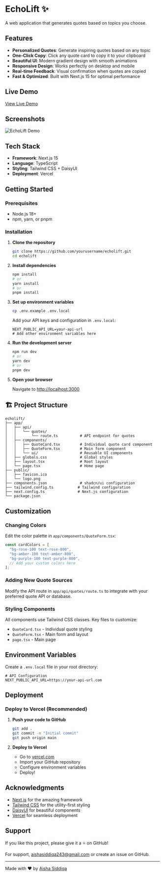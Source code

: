 # EchoLift ✨

A web application that generates quotes based on topics you choose. 

##  Features

- **Personalized Quotes**: Generate inspiring quotes based on any topic
- **One-Click Copy**: Click any quote card to copy it to your clipboard
- **Beautiful UI**: Modern gradient design with smooth animations
- **Responsive Design**: Works perfectly on desktop and mobile
- **Real-time Feedback**: Visual confirmation when quotes are copied
- **Fast & Optimized**: Built with Next.js 15 for optimal performance

##  Live Demo

 [View Live Demo](https://quote-generator-app-beryl.vercel.app/)

##  Screenshots

![EchoLift Demo](https://via.placeholder.com/800x400/4F46E5/FFFFFF?text=EchoLift+Demo)

##  Tech Stack

- **Framework**: Next.js 15
- **Language**: TypeScript
- **Styling**: Tailwind CSS + DaisyUI
- **Deployment**: Vercel

##  Getting Started

### Prerequisites

- Node.js 18+ 
- npm, yarn, or pnpm

### Installation

1. **Clone the repository**
   ```bash
   git clone https://github.com/yourusername/echolift.git
   cd echolift
   ```

2. **Install dependencies**
   ```bash
   npm install
   # or
   yarn install
   # or
   pnpm install
   ```

3. **Set up environment variables**
   ```bash
   cp .env.example .env.local
   ```
   
   Add your API keys and configuration in `.env.local`:
   ```env
   NEXT_PUBLIC_API_URL=your-api-url
   # Add other environment variables here
   ```

4. **Run the development server**
   ```bash
   npm run dev
   # or
   yarn dev
   # or
   pnpm dev
   ```

5. **Open your browser**
   
   Navigate to [http://localhost:3000](http://localhost:3000)

## 🏗️ Project Structure

```
echolift/
├── app/
│   ├── api/
│   │   └── quotes/
│   │       └── route.ts          # API endpoint for quotes
│   ├── components/
│   │   ├── QuoteCard.tsx         # Individual quote card component
│   │   ├── QuoteForm.tsx         # Main form component
│   │   └── ui/                   # Reusable UI components
│   ├── globals.css               # Global styles
│   ├── layout.tsx                # Root layout
│   └── page.tsx                  # Home page
├── public/
│   ├── favicon.ico
│   └── logo.png
├── components.json               # shadcn/ui configuration
├── tailwind.config.ts           # Tailwind configuration
├── next.config.ts               # Next.js configuration
└── package.json
```

##  Customization

### Changing Colors

Edit the color palette in `app/components/QuoteForm.tsx`:

```typescript
const cardColors = [
  "bg-rose-100 text-rose-800",
  "bg-amber-100 text-amber-800",
  "bg-purple-100 text-purple-800",
  // Add your custom colors here
];
```

### Adding New Quote Sources

Modify the API route in `app/api/quotes/route.ts` to integrate with your preferred quote API or database.

### Styling Components

All components use Tailwind CSS classes. Key files to customize:
- `QuoteCard.tsx` - Individual quote styling
- `QuoteForm.tsx` - Main form and layout
- `page.tsx` - Main page

## Environment Variables

Create a `.env.local` file in your root directory:

```env
# API Configuration
NEXT_PUBLIC_API_URL=https://your-api-url.com
```

##  Deployment

### Deploy to Vercel (Recommended)

1. **Push your code to GitHub**
   ```bash
   git add .
   git commit -m "Initial commit"
   git push origin main
   ```

2. **Deploy to Vercel**
   - Go to [vercel.com](https://vercel.com)
   - Import your GitHub repository
   - Configure environment variables
   - Deploy!


## Acknowledgments

- [Next.js](https://nextjs.org/) for the amazing framework
- [Tailwind CSS](https://tailwindcss.com/) for the utility-first styling
- [DaisyUI](https://daisyui.com/) for beautiful components
- [Vercel](https://vercel.com/) for seamless deployment

## Support

If you like this project, please give it a ⭐ on GitHub!

For support, aishasiddiqa243@gmail.com or create an issue on GitHub.

---

Made with ❤️ by [Aisha Siddiqa](https://github.com/AishaSid)